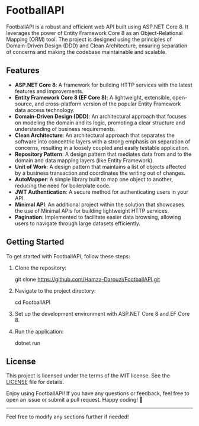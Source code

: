 # FootballAPI

FootballAPI is a robust and efficient web API built using ASP.NET Core 8. It leverages the power of Entity Framework Core 8 as an Object-Relational Mapping (ORM) tool. The project is designed using the principles of Domain-Driven Design (DDD) and Clean Architecture, ensuring separation of concerns and making the codebase maintainable and scalable.

## Features

- **ASP.NET Core 8**: A framework for building HTTP services with the latest features and improvements.
- **Entity Framework Core 8 (EF Core 8)**: A lightweight, extensible, open-source, and cross-platform version of the popular Entity Framework data access technology.
- **Domain-Driven Design (DDD)**: An architectural approach that focuses on modeling the domain and its logic, promoting a clear structure and understanding of business requirements.
- **Clean Architecture**: An architectural approach that separates the software into concentric layers with a strong emphasis on separation of concerns, resulting in a loosely coupled and easily testable application.
- **Repository Pattern**: A design pattern that mediates data from and to the domain and data mapping layers (like Entity Framework).
- **Unit of Work**: A design pattern that maintains a list of objects affected by a business transaction and coordinates the writing out of changes.
- **AutoMapper**: A simple library built to map one object to another, reducing the need for boilerplate code.
- **JWT Authentication**: A secure method for authenticating users in your API.
- **Minimal API**: An additional project within the solution that showcases the use of Minimal APIs for building lightweight HTTP services.
- **Pagination**: Implemented to facilitate easier data browsing, allowing users to navigate through large datasets efficiently.

## Getting Started

To get started with FootballAPI, follow these steps:

1. Clone the repository:
   
   git clone https://github.com/Hamza-Darouzi/FootballAPI.git
   
   
2. Navigate to the project directory:
   
   cd FootballAPI
   
   
3. Set up the development environment with ASP.NET Core 8 and EF Core 8.
4. Run the application:
   
   dotnet run
   

## License

This project is licensed under the terms of the MIT license. See the [LICENSE](LICENSE) file for details.

Enjoy using FootballAPI! If you have any questions or feedback, feel free to open an issue or submit a pull request. Happy coding! 🚀

---

Feel free to modify any sections further if needed!
